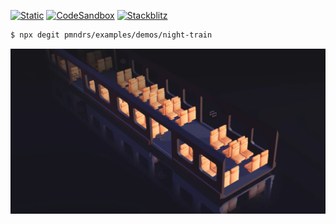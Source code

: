 [![Static](https://img.shields.io/badge/demo-%23646CFF.svg?logo=html5&logoColor=white)](https://pmndrs.github.io/examples/night-train)
[![CodeSandbox](https://img.shields.io/badge/codesandbox-040404?logo=codesandbox&logoColor=DBDBDB)](https://codesandbox.io/s/github/pmndrs/examples/tree/main/demos/night-train)
[![Stackblitz](https://img.shields.io/badge/stackblitz-fff?logo=Stackblitz&logoColor=1389FD)](https://stackblitz.com/github/pmndrs/examples/tree/main/demos/night-train)

```sh
$ npx degit pmndrs/examples/demos/night-train
```

![](thumbnail.webp)
